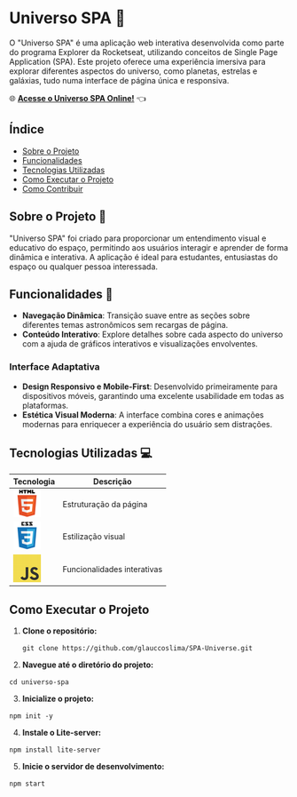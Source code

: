 # Universo SPA 🌌

O "Universo SPA" é uma aplicação web interativa desenvolvida como parte do programa Explorer da Rocketseat, utilizando conceitos de Single Page Application (SPA). Este projeto oferece uma experiência imersiva para explorar diferentes aspectos do universo, como planetas, estrelas e galáxias, tudo numa interface de página única e responsiva.

🌐 [**Acesse o Universo SPA Online!**](https://seu-link-para-o-projeto.com) 👈

## Índice

- [Sobre o Projeto](#sobre-o-projeto)
- [Funcionalidades](#funcionalidades)
- [Tecnologias Utilizadas](#tecnologias-utilizadas)
- [Como Executar o Projeto](#como-executar-o-projeto)
- [Como Contribuir](#como-contribuir)

## Sobre o Projeto 🌟

"Universo SPA" foi criado para proporcionar um entendimento visual e educativo do espaço, permitindo aos usuários interagir e aprender de forma dinâmica e interativa. A aplicação é ideal para estudantes, entusiastas do espaço ou qualquer pessoa interessada.

## Funcionalidades 🚀

- **Navegação Dinâmica**: Transição suave entre as seções sobre diferentes temas astronômicos sem recargas de página.
- **Conteúdo Interativo**: Explore detalhes sobre cada aspecto do universo com a ajuda de gráficos interativos e visualizações envolventes.

### Interface Adaptativa

- **Design Responsivo e Mobile-First**: Desenvolvido primeiramente para dispositivos móveis, garantindo uma excelente usabilidade em todas as plataformas.
- **Estética Visual Moderna**: A interface combina cores e animações modernas para enriquecer a experiência do usuário sem distrações.

## Tecnologias Utilizadas 💻

| Tecnologia | Descrição |
|---|---|
| ![HTML5](https://raw.githubusercontent.com/glauccoslima/servidor_estaticos/main/html5-original-wordmark%20(1).png) | Estruturação da página |
| ![CSS3](https://raw.githubusercontent.com/glauccoslima/servidor_estaticos/main/css3-original-wordmark.png) | Estilização visual |
| ![JavaScript](https://raw.githubusercontent.com/glauccoslima/servidor_estaticos/main/javascript.png) | Funcionalidades interativas |

## Como Executar o Projeto

1. **Clone o repositório:**

    ```
    git clone https://github.com/glauccoslima/SPA-Universe.git
    ```

2. **Navegue até o diretório do projeto:**

```
cd universo-spa
```

3. **Inicialize o projeto:**

```
npm init -y
```

4. **Instale o Lite-server:**

```
npm install lite-server
```

5. **Inicie o servidor de desenvolvimento:**

```
npm start
```